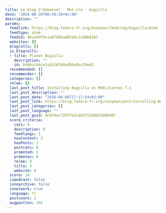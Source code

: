 ```yaml
---
title: Le blog d'Emmanuel - Mot-clé - bugzilla
date: "2024-08-20T08:50:20+02:00"
description: ""
params:
  feedlink: https://blog.fedora-fr.org/eseyman/feed/tag/bugzilla/atom
  feedtype: atom
  feedid: 4bca43f9c1a07686ad0510c12d0b8107
  websites: {}
  blogrolls: []
  in_blogrolls:
  - title: Planet Bugzilla
    description: ""
    id: b9d6ccb4ce1a24167d4ed92e6ac39ed2
  recommended: []
  recommender: []
  categories: []
  relme: {}
  last_post_title: Installing Bugzilla on RHEL/Centos 7.x
  last_post_description: ""
  last_post_date: "2016-08-06T17:17:54+02:00"
  last_post_link: https://blog.fedora-fr.org/eseyman/post/Installing-Bugzilla-on-RHEL/Centos-7.x
  last_post_categories: []
  last_post_language: ""
  last_post_guid: dc9f9ac7207fe2c8b3753d8953d96487
  score_criteria:
    cats: 0
    description: 0
    feedlangs: 1
    hasContent: 3
    hasPosts: 2
    postcats: 0
    promoted: 5
    promotes: 0
    relme: 0
    title: 3
    website: 0
  score: 14
  ispodcast: false
  isnoarchive: false
  innetwork: true
  language: fr
  postcount: 2
  avgpostlen: 292
---
```

